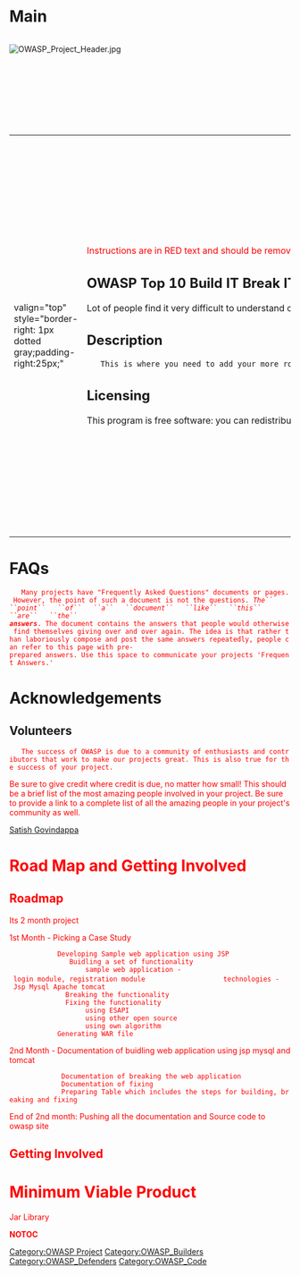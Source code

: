 # Main

<div style="width:100%;height:160px;border:0,margin:0;overflow: hidden;">

![OWASP_Project_Header.jpg](OWASP_Project_Header.jpg
"OWASP_Project_Header.jpg")

</div>

<table>
<tbody>
<tr class="odd">
<td><p>valign="top" style="border-right: 1px dotted gray;padding-right:25px;"</p></td>
<td><p><span style="color:#ff0000"> Instructions are in RED text and should be removed from your document by deleting the text with the span tags. This document is intended to serve as an example of what is required of an OWASP project wiki page. The text in red serves as instructions, while the text in black serves as an example. Text in black is expected to be replaced entirely with information specific to your OWASP project. </span></p>
<h2 id="owasp_top_10_build_it_break_it_fix_it_project">OWASP Top 10 Build IT Break IT Fix IT project</h2>
<p>Lot of people find it very difficult to understand owasp top 10. the resources available are from the point of breaking and fixing. An indepth understanding of Owasp top 10 can be achieved by undergoing all three phases ie Build, Break and Fix.</p>
<h2 id="description">Description</h2>
<p><span style="color:#ff0000"></p>
<p><code>   This is where you need to add your more robust project description. A project description should outline the purpose of the project, how it is used, and the value it provides to application security. Ideally, project descriptions should be written in such a way that there is no question what value the project provides to the software security community. This section will be seen and used in various places within the Projects Portal. Poorly written project descriptions therefore detract from a project’s visibility, so project leaders should ensure that the description is meaningful.  </code></p>
<p></span></p>
<h2 id="licensing">Licensing</h2>
<p>This program is free software: you can redistribute it and/or modify it under the terms of the <a href="https://creativecommons.org/licenses/by-sa/3.0/us/">Creative Commons Attribution ShareAlike 3.0 License</a>.</p></td>
<td><p>valign="top" style="padding-left:25px;width:200px;border-right: 1px dotted gray;padding-right:25px;"</p></td>
<td><h2 id="project_resources">Project Resources</h2>
<p><span style="color:#ff0000"></p>
<p><code>   This is where you can link to the key locations for project files, including setup programs, the source code repository, online documentation, a Wiki Home Page, threaded discussions about the project, and Issue Tracking system, etc. </code></p>
<p></span></p>
<h2 id="project_leader">Project Leader</h2>
<p><a href="mailto:hkgsatish@gmail.com">Satish Govindappa</a></p>
<h2 id="related_projects">Related Projects</h2>
<p><span style="color:#ff0000"></p>
<p><code>   This is where you can link to other OWASP Projects that are similar to yours. </code></p>
<p></span></p>
<h2 id="classifications">Classifications</h2>
<table>
<tbody>
<tr class="odd">
<td><p>colspan="2" align="center"</p></td>
<td><figure>
<img src="Project_Type_Files_CODE.jpg" title="Project_Type_Files_CODE.jpg" alt="Project_Type_Files_CODE.jpg" /><figcaption>Project_Type_Files_CODE.jpg</figcaption>
</figure></td>
</tr>
<tr class="even">
<td><p>align="center" valign="top" width="50%" rowspan="2"</p></td>
<td><figure>
<img src="Owasp-incubator-trans-85.png" title="Owasp-incubator-trans-85.png" alt="Owasp-incubator-trans-85.png" /><figcaption>Owasp-incubator-trans-85.png</figcaption>
</figure></td>
</tr>
<tr class="odd">
<td><p>align="center" valign="top" width="50%"</p></td>
<td><figure>
<img src="Owasp-defenders-small.png" title="Owasp-defenders-small.png" alt="Owasp-defenders-small.png" /><figcaption>Owasp-defenders-small.png</figcaption>
</figure></td>
</tr>
<tr class="even">
<td><p>align="center" valign="top" width="50%"</p></td>
<td><figure>
<img src="Owasp-breakers-small.png" title="Owasp-breakers-small.png" alt="Owasp-breakers-small.png" /><figcaption>Owasp-breakers-small.png</figcaption>
</figure></td>
</tr>
</tbody>
</table></td>
<td><p>valign="top" style="padding-left:25px;width:200px;"</p></td>
<td><h2 id="news_and_events">News and Events</h2>
<p><span style="color:#ff0000"></p>
<p><code>   This is where you can provide project updates, links to any events like conference presentations, Project Leader interviews, case studies on successful project implementations, and articles written about your project. </code></p>
<p></span></p></td>
</tr>
</tbody>
</table>

# FAQs

<span style="color:#ff0000">

`   Many projects have "Frequently Asked Questions" documents or pages. However, the point of such a document is not the questions. `*`The``
 ``point``   ``of``   ``a``   ``document``   ``like``   ``this``
 ``are``   ``the``
 `**`answers`***`. The document contains the answers that people would otherwise find themselves giving over and over again. The idea is that rather than laboriously compose and post the same answers repeatedly, people can refer to this page with pre-prepared answers. Use this space to communicate your projects 'Frequent Answers.'`

</span>

# Acknowledgements

## Volunteers

<span style="color:#ff0000">

`   The success of OWASP is due to a community of enthusiasts and contributors that work to make our projects great. This is also true for the success of your project. `

Be sure to give credit where credit is due, no matter how small\! This
should be a brief list of the most amazing people involved in your
project. Be sure to provide a link to a complete list of all the amazing
people in your project's community as well. </span>

[Satish Govindappa](mailto:hkgsatish@gmail.com)

# Road Map and Getting Involved

## Roadmap

Its 2 month project

1st Month - Picking a Case Study

`            Developing Sample web application using JSP `
`               Buidling a set of functionality`
`                   sample web application - login module, registration module`
`                   technologies - Jsp Mysql Apache tomcat`
`              Breaking the functionality                       `
`              Fixing the functionality `
`                   using ESAPI `
`                   using other open source `
`                   using own algorithm`
`            Generating WAR file        `

2nd Month - Documentation of buidling web application using jsp mysql
and tomcat

`             Documentation of breaking the web application `
`             Documentation of fixing `
`             Preparing Table which includes the steps for building, breaking and fixing`

End of 2nd month: Pushing all the documentation and Source code to owasp
site

## Getting Involved

# Minimum Viable Product

Jar Library

__NOTOC__ <headertabs />

[Category:OWASP Project](Category:OWASP_Project "wikilink")
[Category:OWASP_Builders](Category:OWASP_Builders "wikilink")
[Category:OWASP_Defenders](Category:OWASP_Defenders "wikilink")
[Category:OWASP_Code](Category:OWASP_Code "wikilink")